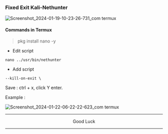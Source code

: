 ### Fixed Exit Kali-Nethunter
![Screenshot_2024-01-19-10-23-26-731_com termux](https://github.com/wahasa/Kali-Nethunter/assets/69626847/5009860d-8b67-4f0b-ac5d-1b6de40cefb9)

#### Commands in Termux
> pkg install nano -y

* Edit script
```
nano ../usr/bin/nethunter
```

* Add script
```
--kill-on-exit \
```

Save : ctrl + x, click Y enter.

Example :

![Screenshot_2024-01-22-06-22-22-623_com termux](https://github.com/wahasa/Kali-Nethunter/assets/69626847/64250e99-02cf-43ad-a151-76ff0b133033)
</br>

---
<p align="center">Good Luck</p>

---
